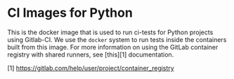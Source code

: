 # CI Images for Python

This is the docker image that is used to run ci-tests for Python projects
using Gitlab-CI. We use the `docker` system to run tests inside the containers
built from this image.  For more information on using the GitLab container
registry with shared runners, see [this][1] documentation.


[1] https://gitlab.com/help/user/project/container_registry
